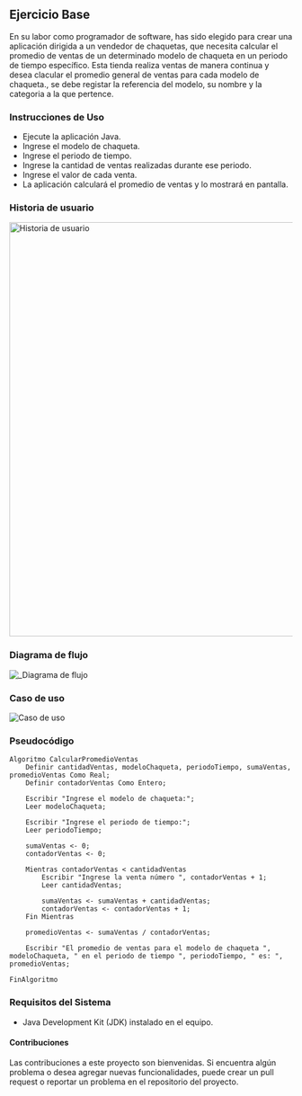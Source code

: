 ## Ejercicio Base
En su labor como programador de software, has sido elegido para crear una aplicación dirigida a un vendedor de chaquetas, que necesita calcular el promedio de ventas de un determinado modelo de chaqueta en un periodo de tiempo específico. Esta tienda realiza ventas de manera continua y desea clacular el promedio general de ventas para cada modelo de chaqueta., se debe registar la referencia del modelo, su nombre y la categoria a la que pertence. 


### Instrucciones de Uso
* Ejecute la aplicación Java.
* Ingrese el modelo de chaqueta.
* Ingrese el periodo de tiempo.
* Ingrese la cantidad de ventas realizadas durante ese periodo.
* Ingrese el valor de cada venta.
* La aplicación calculará el promedio de ventas y lo mostrará en pantalla.

### Historia de usuario

<img width="737" alt="Historia de usuario" src="https://github.com/Maac86/POO/assets/137130030/f2752dc0-ef40-412b-b445-8ad2e81ea419">


### Diagrama de flujo

![_Diagrama de flujo](https://github.com/Maac86/POO/assets/137130030/6fea85ac-bba4-4f6e-b28c-d416db739fd9)


### Caso de uso

![Caso de uso](https://github.com/Maac86/POO/assets/137130030/2c202a28-541b-495c-b43f-5342bc8c554f)



### Pseudocódigo
~~~
Algoritmo CalcularPromedioVentas
	Definir cantidadVentas, modeloChaqueta, periodoTiempo, sumaVentas, promedioVentas Como Real;
	Definir contadorVentas Como Entero;
	
	Escribir "Ingrese el modelo de chaqueta:";
	Leer modeloChaqueta;
	
	Escribir "Ingrese el periodo de tiempo:";
	Leer periodoTiempo;
	
	sumaVentas <- 0;
	contadorVentas <- 0;
	
	Mientras contadorVentas < cantidadVentas
		Escribir "Ingrese la venta número ", contadorVentas + 1;
		Leer cantidadVentas;
		
		sumaVentas <- sumaVentas + cantidadVentas;
		contadorVentas <- contadorVentas + 1;
	Fin Mientras
	
	promedioVentas <- sumaVentas / contadorVentas;
	
	Escribir "El promedio de ventas para el modelo de chaqueta ", modeloChaqueta, " en el periodo de tiempo ", periodoTiempo, " es: ", promedioVentas;
	
FinAlgoritmo
~~~

### Requisitos del Sistema
* Java Development Kit (JDK) instalado en el equipo.

#### Contribuciones
Las contribuciones a este proyecto son bienvenidas. Si encuentra algún problema o desea agregar nuevas funcionalidades, puede crear un pull request o reportar un problema en el repositorio del proyecto.
